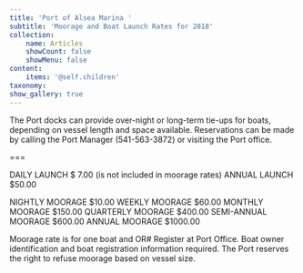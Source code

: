 ```yaml
---
title: 'Port of Alsea Marina '
subtitle: 'Moorage and Boat Launch Rates for 2018'
collection:
    name: Articles
    showCount: false
    showMenu: false
content:
    items: '@self.children'
taxonomy:
show_gallery: true
---
```


The Port docks can provide over-night or long-term tie-ups for boats, depending on vessel length and space available.   Reservations can be made by calling the Port Manager (541-563-3872) or visiting the Port office. 

===

DAILY LAUNCH				$ 7.00  (is not included in moorage rates)
ANNUAL LAUNCH			$50.00

NIGHTLY MOORAGE			$10.00
WEEKLY MOORAGE			$60.00
MONTHLY MOORAGE			$150.00
QUARTERLY MOORAGE			$400.00
SEMI-ANNUAL MOORAGE		$600.00
ANNUAL MOORAGE			$1000.00

Moorage rate is for one boat and OR#
Register at Port Office.   Boat owner identification and boat registration information required.  The Port reserves the right to refuse moorage based on vessel size.

